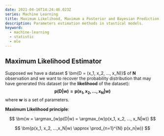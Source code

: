 ```yaml
---
date: 2021-04-16T14:24:46.023Z
series: Machine Learning
title: Maximum Likelihood, Maximum a Posterior and Bayesian Prediction
description: Parameters estimation methods in stastical models.
keyword:
  - machine-learning
  - statistic
  - mle
---
```

## Maximum Likelihood Estimator

Supposed we have a dataset $ \bm{D = (x_1, x_2, ..., x_N)}$ of $\bm{N}$ observation and we want to recover the probability distribution that may have generated this dataset (or the **likelihood** of the dataset):
$$
\bm{p(D|w) = p(x_1, x_2, ...,x_N|w)} 
$$
where $\bm w$ is a set of parameters.

**Maximum Likelihood principle**:

$$
\bm{w = \argmax_{w}p(D|w) = \argmax_{w}p(x_1, x_2, ..., x_N|w)}
$$

$$ 
\bm{p(x_1, x_2, ...,x_N|w) \approx \prod_{n=1}^{N} p(x_n|w)}
$$ 




